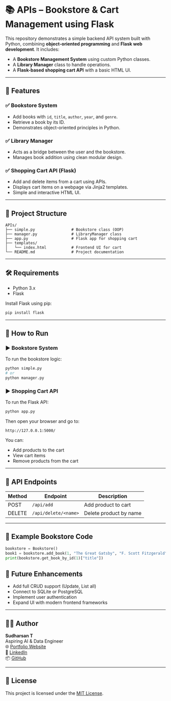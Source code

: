 # 📚 APIs – Bookstore & Cart Management using Flask

This repository demonstrates a simple backend API system built with Python, combining **object-oriented programming** and **Flask web development**. It includes:

- A **Bookstore Management System** using custom Python classes.
- A **Library Manager** class to handle operations.
- A **Flask-based shopping cart API** with a basic HTML UI.

---

## 🚀 Features

### ✅ Bookstore System
- Add books with `id`, `title`, `author`, `year`, and `genre`.
- Retrieve a book by its ID.
- Demonstrates object-oriented principles in Python.

### ✅ Library Manager
- Acts as a bridge between the user and the bookstore.
- Manages book addition using clean modular design.

### ✅ Shopping Cart API (Flask)
- Add and delete items from a cart using APIs.
- Displays cart items on a webpage via Jinja2 templates.
- Simple and interactive HTML UI.

---

## 📁 Project Structure

```
APIs/
├── simple.py                # Bookstore class (OOP)
├── manager.py               # LibraryManager class
├── app.py                   # Flask app for shopping cart
├── templates/
│   └── index.html           # Frontend UI for cart
└── README.md                # Project documentation
```

---

## 🛠️ Requirements

- Python 3.x
- Flask

Install Flask using pip:

```bash
pip install flask
```

---

## 🧪 How to Run

### ▶️ Bookstore System

To run the bookstore logic:

```bash
python simple.py
# or
python manager.py
```

### ▶️ Shopping Cart API

To run the Flask API:

```bash
python app.py
```

Then open your browser and go to:

```
http://127.0.0.1:5000/
```

You can:
- Add products to the cart
- View cart items
- Remove products from the cart

---

## 📡 API Endpoints

| Method | Endpoint                  | Description            |
|--------|---------------------------|------------------------|
| POST   | `/api/add`                | Add product to cart    |
| DELETE | `/api/delete/<name>`      | Delete product by name |

---

## 🧩 Example Bookstore Code

```python
bookstore = Bookstore()
book1 = bookstore.add_book(1, "The Great Gatsby", "F. Scott Fitzgerald", 1925, "Fiction")
print(bookstore.get_book_by_id(1)["title"])
```

## 📌 Future Enhancements

- Add full CRUD support (Update, List all)
- Connect to SQLite or PostgreSQL
- Implement user authentication
- Expand UI with modern frontend frameworks

---

## 👨‍💻 Author

**Sudharsan T**  
Aspiring AI & Data Engineer  
🌐 [Portfolio Website](https://sudharsan-t7.web.app)  
💼 [LinkedIn](https://www.linkedin.com/in/yourprofile)  
📦 [GitHub](https://github.com/yourgithub)

---

## 📄 License

This project is licensed under the [MIT License](LICENSE).
